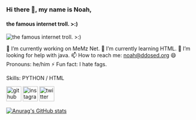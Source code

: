 ### Hi there 👋, my name is Noah,
#### the famous internet troll. >:)
![the famous internet troll. >:)](https://cdn.discordapp.com/attachments/837726150083477573/838020002715795476/tenor_3.gif)

🔭 I’m currently working on MeMz Net.
🌱 I’m currently learning HTML.
🤔 I’m looking for help with java.
📫 How to reach me: noah@ddosed.org
😄 Pronouns: he/him
⚡ Fun fact: I hate fags.

Skills: PYTHON / HTML



[<img src='https://cdn.jsdelivr.net/npm/simple-icons@3.0.1/icons/github.svg' alt='github' height='40'>](https://github.com/Gooniez)  [<img src='https://cdn.jsdelivr.net/npm/simple-icons@3.0.1/icons/instagram.svg' alt='instagram' height='40'>](https://www.instagram.com/disbuted/)  [<img src='https://cdn.jsdelivr.net/npm/simple-icons@3.0.1/icons/twitter.svg' alt='twitter' height='40'>](https://twitter.com/disbuted)  



[![Anurag's GitHub stats](https://github-readme-stats.vercel.app/api?username=gooniez)](https://github.com/gooniez/github-readme-stats)
